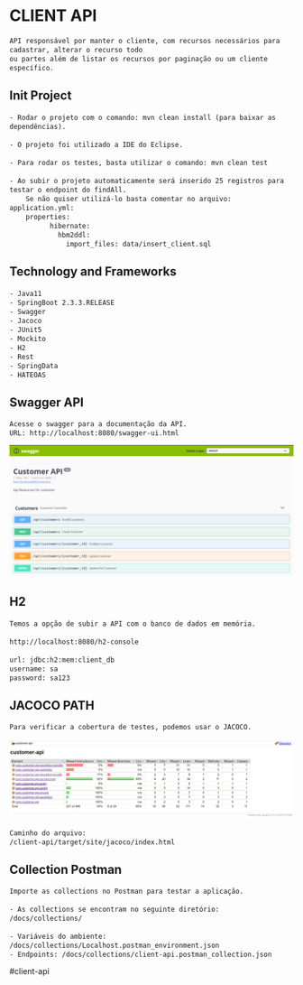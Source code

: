 # CLIENT API

    API responsável por manter o cliente, com recursos necessários para cadastrar, alterar o recurso todo 
    ou partes além de listar os recursos por paginação ou um cliente específico.

## Init Project

    - Rodar o projeto com o comando: mvn clean install (para baixar as dependências).
    
    - O projeto foi utilizado a IDE do Eclipse.
    
    - Para rodar os testes, basta utilizar o comando: mvn clean test
    
    - Ao subir o projeto automaticamente será inserido 25 registros para testar o endpoint do findAll.
        Se não quiser utilizá-lo basta comentar no arquivo: application.yml:
        properties:
              hibernate:
                hbm2ddl:
                  import_files: data/insert_client.sql
            
## Technology and Frameworks

    - Java11
    - SpringBoot 2.3.3.RELEASE
    - Swagger 
    - Jacoco
    - JUnit5
    - Mockito
    - H2
    - Rest
    - SpringData    
    - HATEOAS

## Swagger API

    Acesse o swagger para a documentação da API.
    URL: http://localhost:8080/swagger-ui.html
    
   ![Cobertura de Testes](./docs/swagger/swagger.PNG)
    
## H2

    Temos a opção de subir a API com o banco de dados em memória.

    http://localhost:8080/h2-console

    url: jdbc:h2:mem:client_db
    username: sa
    password: sa123
    
## JACOCO PATH

    Para verificar a cobertura de testes, podemos usar o JACOCO.

  ![Cobertura de Testes](./docs/jacoco/jacoco.PNG)

    Caminho do arquivo:
    /client-api/target/site/jacoco/index.html    

## Collection Postman

    Importe as collections no Postman para testar a aplicação.
    
    - As collections se encontram no seguinte diretório: /docs/collections/
    
    - Variáveis do ambiente: /docs/collections/Localhost.postman_environment.json
    - Endpoints: /docs/collections/client-api.postman_collection.json
    

#client-api
